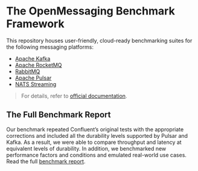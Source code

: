 # The OpenMessaging Benchmark Framework

This repository houses user-friendly, cloud-ready benchmarking suites for the following messaging platforms:

* [Apache Kafka](https://kafka.apache.org)
* [Apache RocketMQ](https://rocketmq.apache.org)
* [RabbitMQ](https://www.rabbitmq.com/)
* [Apache Pulsar](https://pulsar.apache.org)
* [NATS Streaming](https://nats.io/)

> For details, refer to [official documentation](http://openmessaging.cloud/docs/benchmarks/).

## The Full Benchmark Report
Our benchmark repeated Confluent’s original tests with the appropriate corrections and included all the durability levels supported by Pulsar and Kafka. As a result, we were able to compare throughput and latency at equivalent levels of durability. In addition, we benchmarked new performance factors and conditions and emulated real-world use cases. Read the full [benchmark report](https://github.com/streamnative/openmessaging-benchmark/tree/master/blog/benchmarking-pulsar-kafka-a-more-accurate-perspective-on-pulsar-performance.pdf).

